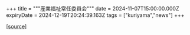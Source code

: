 +++
title = """産業福祉常任委員会"""
date = 2024-11-07T15:00:00.000Z
expiryDate = 2024-12-19T20:24:39.163Z
tags = ["kuriyama","news"]
+++


[[source]](https://www.town.kuriyama.hokkaido.jp/site/gikai/29413.html)
